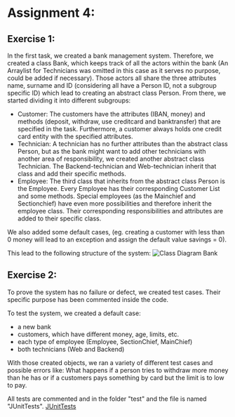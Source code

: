 # Assignment 4:

## Exercise 1:

In the first task, we created a bank management system. Therefore, we created a class Bank, which keeps track of all the actors within the bank (An Arraylist for Technicians was omitted in this case as it serves no purpose, could be added if necessary). 
Those actors all share the three attributes name, surname and ID (considering all have a Person ID, not a subgroup specific ID) which lead to creating an abstract class Person. From there, we started dividing it into different subgroups:
- Customer: The customers have the attributes (IBAN, money) and methods (deposit, withdraw, use creditcard and banktransfer) that are specified in the task. Furthermore, a customer always holds one credit card entity with the specified attributes.
- Technician: A technician has no further attributes than the abstract class Person, but as the bank might want to add other technicians with another area of responsibility, we created another abstract class Technician. The Backend-technician and Web-technician inherit that class and add their specific methods.
- Employee: The third class that inherits from the abstract class Person is the Employee. Every Employee has their corresponding Customer List and some methods. Special employees (as the Mainchief and Sectionchief) have even more possibilities and therefore inherit the employee class. Their corresponding responsibilities and attributes are added to their specific class. 

We also added some default cases, (eg. creating a customer with less than 0 money will lead to an exception and assign the default value savings = 0).

This lead to the following structure of the system: 
![Class Diagram Bank](https://github.com/HuberNicolas/swc-group38/blob/master/SoftCon2020_Assignment_4/UML/Class_Diagram_FINAL.png "Class Diagram Bank mangement System")

## Exercise 2:

To prove the system has no failure or defect, we created test cases. Their specific purpose has been commented inside the code.

To test the system, we created a default case:
- a new bank
- customers, which have different money, age, limits, etc.
- each type of employee (Employee, SectionChief, MainChief)
- both technicians (Web and Backend)

With those created objects, we ran a variety of different test cases and possible errors like: What happens if a person tries to withdraw more money than he has or if a customers pays something by card but the limit is to low to pay.

All tests are commented and in the folder "test" and the file is named "JUnitTests". [JUnitTests](https://github.com/HuberNicolas/swc-group38/blob/master/SoftCon2020_Assignment_4/test/JUnitTests.java)

